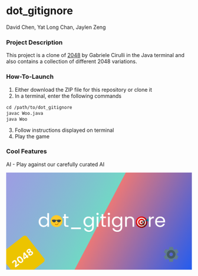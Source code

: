 # dot_gitignore

David Chen, Yat Long Chan, Jaylen Zeng

### Project Description
This project is a clone of [2048](https://play2048.co/) by Gabriele Cirulli in the Java terminal and also contains a collection of different 2048 variations.

### How-To-Launch
1. Either download the ZIP file for this repository or clone it 
2. In a terminal, enter the following commands
```
cd /path/to/dot_gitignore
javac Woo.java
java Woo
```
3. Follow instructions displayed on terminal
4. Play the game

### Cool Features
AI - Play against our carefully curated AI 

![Tux, the Linux mascot](/flag.jpg)
